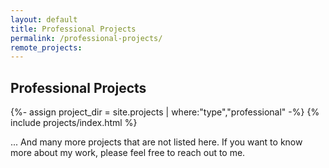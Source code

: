 ```yaml
---
layout: default
title: Professional Projects
permalink: /professional-projects/
remote_projects: 
---
```


## **Professional Projects**

{%- assign project_dir = site.projects | where:"type","professional" -%}
{% include projects/index.html %}

... And many more projects that are not listed here. If you want to know more about my work, please feel free to reach out to me.
